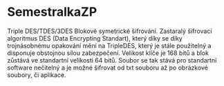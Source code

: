 # SemestralkaZP
Triple DES/TDES/3DES Blokové symetrické šifrování. Zastaralý šifrovací algoritmus DES (Data Encrypting Standart), který díky se díky trojnásobnému opakování mění na TripleDES, který je stále použitelný a disponuje obstojnou sílou zabezpečení. Velikost klíče je 168 bitů a blok zůstává ve standartní velikosti 64 bitů. Soubor se tak stává pro standartní software nečitelný a je možné šifrovat od txt souboru až po obrázkové soubory, či aplikace.
